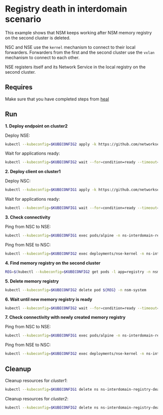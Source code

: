 # Registry death in interdomain scenario

This example shows that NSM keeps working after NSM memory registry on the second cluster is deleted.

NSC and NSE use the `kernel` mechanism to connect to their local forwarders.
Forwarders from the first and the second cluster use the `vxlan` mechanism to connect to each other.

NSE registers itself and its Network Service in the local registry on the second cluster.


## Requires

Make sure that you have completed steps from [heal](../../suites/heal)

## Run

**1. Deploy endpoint on cluster2**

Deploy NSE:
```bash
kubectl --kubeconfig=$KUBECONFIG2 apply -k https://github.com/networkservicemesh/deployments-k8s/examples/interdomain/usecases/heal_interdomain-registry-death/cluster2?ref=7654e05348f05c0a8d72970c28ba0c582ca218a5
```

Wait for applications ready:
```bash
kubectl --kubeconfig=$KUBECONFIG2 wait --for=condition=ready --timeout=1m pod -l app=nse-kernel -n ns-interdomain-registry-death
```

**2. Deploy client on cluster1**

Deploy NSC:
```bash
kubectl --kubeconfig=$KUBECONFIG1 apply -k https://github.com/networkservicemesh/deployments-k8s/examples/interdomain/usecases/heal_interdomain-registry-death/cluster1?ref=7654e05348f05c0a8d72970c28ba0c582ca218a5
```

Wait for applications ready:
```bash
kubectl --kubeconfig=$KUBECONFIG1 wait --for=condition=ready --timeout=5m pod -l app=alpine -n ns-interdomain-registry-death
```

**3. Check connectivity**

Ping from NSC to NSE:
```bash
kubectl --kubeconfig=$KUBECONFIG1 exec pods/alpine -n ns-interdomain-registry-death -- ping -c 4 172.16.1.2
```

Ping from NSE to NSC:
```bash
kubectl --kubeconfig=$KUBECONFIG2 exec deployments/nse-kernel -n ns-interdomain-registry-death -- ping -c 4 172.16.1.3
```

**4. Find memory registry on the second cluster**
```bash
REG=$(kubectl --kubeconfig=$KUBECONFIG2 get pods -l app=registry -n nsm-system --template '{{range .items}}{{.metadata.name}}{{"\n"}}{{end}}')
```

**5. Delete memory registry**

```bash
kubectl --kubeconfig=$KUBECONFIG2 delete pod ${REG} -n nsm-system
```

**6. Wait until new memory registry is ready**

```bash
kubectl --kubeconfig=$KUBECONFIG2 wait --for=condition=ready --timeout=1m pod -l app=registry -n nsm-system
```

**7. Check connectivity with newly created memory registry**

Ping from NSC to NSE:
```bash
kubectl --kubeconfig=$KUBECONFIG1 exec pods/alpine -n ns-interdomain-registry-death -- ping -c 4 172.16.1.2
```

Ping from NSE to NSC:
```bash
kubectl --kubeconfig=$KUBECONFIG2 exec deployments/nse-kernel -n ns-interdomain-registry-death -- ping -c 4 172.16.1.3
```

## Cleanup

Cleanup resources for *cluster1*:
```bash
kubectl --kubeconfig=$KUBECONFIG1 delete ns ns-interdomain-registry-death
```

Cleanup resources for *cluster2*:
```bash
kubectl --kubeconfig=$KUBECONFIG2 delete ns ns-interdomain-registry-death
```
